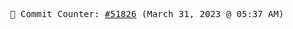 <p align="center">
    <samp>
        📮 Commit Counter: <a href="https://github.com/Javascript-void0/Javascript-void0/commits/main">#51826</a> (March 31, 2023 @ 05:37 AM)
    </samp>
</p>